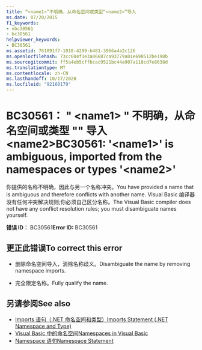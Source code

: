 ```yaml
---
title: “<name1>”不明确，从命名空间或类型“<name2>”导入
ms.date: 07/20/2015
f1_keywords:
- vbc30561
- bc30561
helpviewer_keywords:
- BC30561
ms.assetid: 761091f7-1018-4299-b481-3966a4a2c126
ms.openlocfilehash: 73cc604f1e3a06687ca93779a01e698512be198b
ms.sourcegitcommit: ff5a4eb5cffbcac9521bc44a907a118cd7e8638d
ms.translationtype: MT
ms.contentlocale: zh-CN
ms.lasthandoff: 10/17/2020
ms.locfileid: "92160179"
---
```

# <a name="bc30561-name1-is-ambiguous-imported-from-the-namespaces-or-types-name2"></a><span data-ttu-id="33978-102">BC30561： " \<name1> " 不明确，从命名空间或类型 "" 导入 \<name2></span><span class="sxs-lookup"><span data-stu-id="33978-102">BC30561: '\<name1>' is ambiguous, imported from the namespaces or types '\<name2>'</span></span>

<span data-ttu-id="33978-103">你提供的名称不明确，因此与另一个名称冲突。</span><span class="sxs-lookup"><span data-stu-id="33978-103">You have provided a name that is ambiguous and therefore conflicts with another name.</span></span> <span data-ttu-id="33978-104">Visual Basic 编译器没有任何冲突解决规则;你必须自己区分名称。</span><span class="sxs-lookup"><span data-stu-id="33978-104">The Visual Basic compiler does not have any conflict resolution rules; you must disambiguate names yourself.</span></span>

 <span data-ttu-id="33978-105">**错误 ID：** BC30561</span><span class="sxs-lookup"><span data-stu-id="33978-105">**Error ID:** BC30561</span></span>

## <a name="to-correct-this-error"></a><span data-ttu-id="33978-106">更正此错误</span><span class="sxs-lookup"><span data-stu-id="33978-106">To correct this error</span></span>

- <span data-ttu-id="33978-107">删除命名空间导入，消除名称歧义。</span><span class="sxs-lookup"><span data-stu-id="33978-107">Disambiguate the name by removing namespace imports.</span></span>

- <span data-ttu-id="33978-108">完全限定名称。</span><span class="sxs-lookup"><span data-stu-id="33978-108">Fully qualify the name.</span></span>

## <a name="see-also"></a><span data-ttu-id="33978-109">另请参阅</span><span class="sxs-lookup"><span data-stu-id="33978-109">See also</span></span>

- [<span data-ttu-id="33978-110">Imports 语句（.NET 命名空间和类型）</span><span class="sxs-lookup"><span data-stu-id="33978-110">Imports Statement (.NET Namespace and Type)</span></span>](../statements/imports-statement-net-namespace-and-type.md)
- [<span data-ttu-id="33978-111">Visual Basic 中的命名空间</span><span class="sxs-lookup"><span data-stu-id="33978-111">Namespaces in Visual Basic</span></span>](../../programming-guide/program-structure/namespaces.md)
- [<span data-ttu-id="33978-112">Namespace 语句</span><span class="sxs-lookup"><span data-stu-id="33978-112">Namespace Statement</span></span>](../statements/namespace-statement.md)

